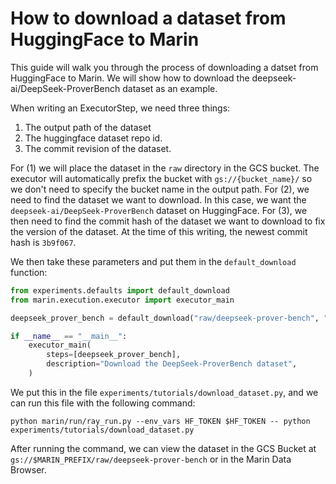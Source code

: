 # How to download a dataset from HuggingFace to Marin

This guide will walk you through the process of downloading a datset from HuggingFace to Marin. We will
show how to download the deepseek-ai/DeepSeek-ProverBench dataset as an example.


When writing an ExecutorStep, we need three things:
1. The output path of the dataset
2. The huggingface dataset repo id.
3. The commit revision of the dataset.


For (1) we will place the dataset in the `raw` directory in the GCS bucket. The executor will automatically prefix the bucket with
`gs://{bucket_name}/` so we don't need to specify the bucket name in the output path. For (2), we need to find the dataset we want to download. In this case, we want the `deepseek-ai/DeepSeek-ProverBench` dataset on HuggingFace. For (3), we then need to find the commit hash of the dataset we want to download to fix the version of the dataset. At the time of this writing, the newest commit hash is `3b9f067`.

We then take these parameters and put them in the `default_download` function:
```python
from experiments.defaults import default_download
from marin.execution.executor import executor_main

deepseek_prover_bench = default_download("raw/deepseek-prover-bench", "deepseek-ai/DeepSeek-ProverBench", "3b9f067")

if __name__ == "__main__":
    executor_main(
        steps=[deepseek_prover_bench],
        description="Download the DeepSeek-ProverBench dataset",
    )
```

We put this in the file `experiments/tutorials/download_dataset.py`, and we can run this file with the following command:
```
python marin/run/ray_run.py --env_vars HF_TOKEN $HF_TOKEN -- python experiments/tutorials/download_dataset.py
```

After running the command, we can view the dataset in the GCS Bucket at `gs://$MARIN_PREFIX/raw/deepseek-prover-bench` or in the Marin Data Browser.
